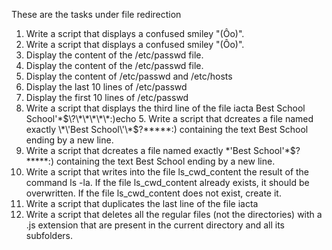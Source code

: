 These are the tasks under file redirection
1. Write a script that displays a confused smiley "(Ôo)".
1. Write a script that displays a confused smiley "(Ôo)".
2. Display the content of the /etc/passwd file.
2. Display the content of the /etc/passwd file.
3. Display the content of /etc/passwd and /etc/hosts
4. Display the last 10 lines of /etc/passwd
4. Display the first 10 lines of /etc/passwd
5. Write a script that displays the third line of the file iacta
Best School School\'\*$\?\*\*\*\*\*:)echo 5. Write a script that dcreates a file named exactly \*\'Best School\'\*$\?\*\*\*\*\*:) containing the text Best School ending by a new line.
5. Write a script that dcreates a file named exactly \*\'Best School\'\*$\?\*\*\*\*\*:) containing the text Best School ending by a new line.
8. Write a script that writes into the file ls_cwd_content the result of the command ls -la. If the file ls_cwd_content already exists, it should be overwritten. If the file ls_cwd_content does not exist, create it.
9. Write a script that duplicates the last line of the file iacta
10. Write a script that deletes all the regular files (not the directories) with a .js extension that are present in the current directory and all its subfolders.
